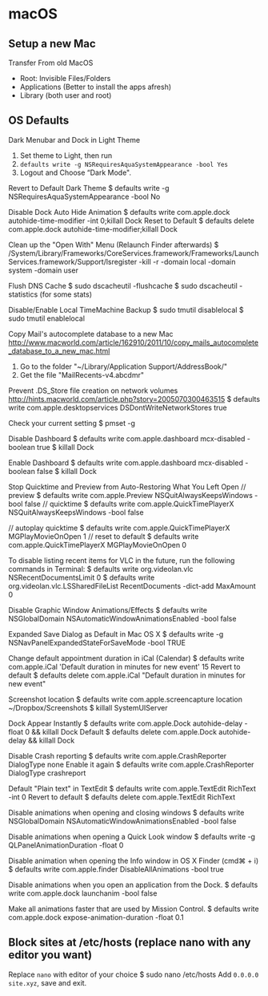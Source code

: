 # macOS

## Setup a new Mac

Transfer From old MacOS
- Root: Invisible Files/Folders
- Applications (Better to install the apps afresh)
- Library (both user and root)

## OS Defaults

Dark Menubar and Dock in Light Theme
1. Set theme to Light, then run
2. `defaults write -g NSRequiresAquaSystemAppearance -bool Yes`
3. Logout and Choose “Dark Mode".

Revert to Default Dark Theme
$ defaults write -g NSRequiresAquaSystemAppearance -bool No

Disable Dock Auto Hide Animation
$ defaults write com.apple.dock autohide-time-modifier -int 0;killall Dock
Reset to Default
$ defaults delete com.apple.dock autohide-time-modifier;killall Dock

Clean up the "Open With" Menu (Relaunch Finder afterwards)
$ /System/Library/Frameworks/CoreServices.framework/Frameworks/LaunchServices.framework/Support/lsregister -kill -r -domain local -domain system -domain user

Flush DNS Cache
$ sudo dscacheutil -flushcache
$ sudo dscacheutil -statistics (for some stats)

Disable/Enable Local TimeMachine Backup
$ sudo tmutil disablelocal
$ sudo tmutil enablelocal

Copy Mail's autocomplete database to a new Mac
http://www.macworld.com/article/162910/2011/10/copy_mails_autocomplete_database_to_a_new_mac.html
1. Go to the folder "~/Library/Application Support/AddressBook/"
2. Get the file "MailRecents-v4.abcdmr"

Prevent .DS_Store file creation on network volumes
http://hints.macworld.com/article.php?story=2005070300463515
$ defaults write com.apple.desktopservices DSDontWriteNetworkStores true

Check your current setting
$ pmset -g

Disable Dashboard
$ defaults write com.apple.dashboard mcx-disabled -boolean true
$ killall Dock

Enable Dashboard
$ defaults write com.apple.dashboard mcx-disabled -boolean false
$ killall Dock

Stop Quicktime and Preview from Auto-Restoring What You Left Open
// preview
$ defaults write com.apple.Preview NSQuitAlwaysKeepsWindows -bool false
// quicktime
$ defaults write com.apple.QuickTimePlayerX NSQuitAlwaysKeepsWindows -bool false

// autoplay quicktime
$ defaults write com.apple.QuickTimePlayerX MGPlayMovieOnOpen 1
// reset to default
$ defaults write com.apple.QuickTimePlayerX MGPlayMovieOnOpen 0

To disable listing recent items for VLC in the future, run the following commands in Terminal:
$ defaults write org.videolan.vlc NSRecentDocumentsLimit 0
$ defaults write org.videolan.vlc.LSSharedFileList RecentDocuments -dict-add MaxAmount 0

Disable Graphic Window Animations/Effects
$ defaults write NSGlobalDomain NSAutomaticWindowAnimationsEnabled -bool false

Expanded Save Dialog as Default in Mac OS X
$ defaults write -g NSNavPanelExpandedStateForSaveMode -bool TRUE

Change default appointment duration in iCal (Calendar)
$ defaults write com.apple.iCal 'Default duration in minutes for new event' 15
Revert to default
$ defaults delete com.apple.iCal "Default duration in minutes for new event"

Screenshot location
$ defaults write com.apple.screencapture location ~/Dropbox/Screenshots
$ killall SystemUIServer

Dock Appear Instantly
$ defaults write com.apple.Dock autohide-delay -float 0 && killall Dock
Default
$ defaults delete com.apple.Dock autohide-delay && killall Dock

Disable Crash reporting
$ defaults write com.apple.CrashReporter DialogType none
Enable it again
$ defaults write com.apple.CrashReporter DialogType crashreport

Default "Plain text" in TextEdit
$ defaults write com.apple.TextEdit RichText -int 0
Revert to default
$ defaults delete com.apple.TextEdit RichText

Disable animations when opening and closing windows
$ defaults write NSGlobalDomain NSAutomaticWindowAnimationsEnabled -bool false

Disable animations when opening a Quick Look window
$ defaults write -g QLPanelAnimationDuration -float 0

Disable animation when opening the Info window in OS X Finder (cmd⌘ + i)
$ defaults write com.apple.finder DisableAllAnimations -bool true

Disable animations when you open an application from the Dock.
$ defaults write com.apple.dock launchanim -bool false

Make all animations faster that are used by Mission Control.
$ defaults write com.apple.dock expose-animation-duration -float 0.1

## Block sites at /etc/hosts (replace nano with any editor you want)
Replace `nano` with editor of your choice
$ sudo nano /etc/hosts
Add `0.0.0.0 site.xyz`, save and exit.
